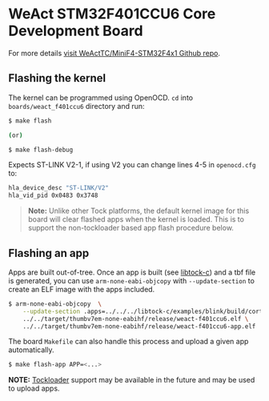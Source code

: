 WeAct STM32F401CCU6 Core Development Board
======================================================

For more details [visit WeActTC/MiniF4-STM32F4x1
Github repo](https://github.com/WeActTC/MiniF4-STM32F4x1).

## Flashing the kernel

The kernel can be programmed using OpenOCD. `cd` into `boards/weact_f401ccu6`
directory and run:

```bash
$ make flash

(or)

$ make flash-debug
```

Expects ST-LINK V2-1, if using V2 you can change lines 4-5 in
`openocd.cfg` to:
```bash
hla_device_desc "ST-LINK/V2"
hla_vid_pid 0x0483 0x3748
```

> **Note:** Unlike other Tock platforms, the default kernel image for this
> board will clear flashed apps when the kernel is loaded. This is to support
> the non-tockloader based app flash procedure below.

## Flashing an app

Apps are built out-of-tree. Once an app is built
(see [libtock-c](https://github.com/tock/libtock-c)) and a tbf file is generated,
you can use `arm-none-eabi-objcopy` with `--update-section` to create an
ELF image with the apps included.

```bash
$ arm-none-eabi-objcopy  \
    --update-section .apps=../../../libtock-c/examples/blink/build/cortex-m4/cortex-m4.tbf \
    ../../target/thumbv7em-none-eabihf/release/weact-f401ccu6.elf \
    ../../target/thumbv7em-none-eabihf/release/weact-f401ccu6-app.elf
```

The board `Makefile` can also handle this process and upload a given app automatically.

```bash
$ make flash-app APP=<...>
```


**NOTE:** [Tockloader](https://github.com/tock/tockloader) support may be available in the future and may be used to upload apps.
